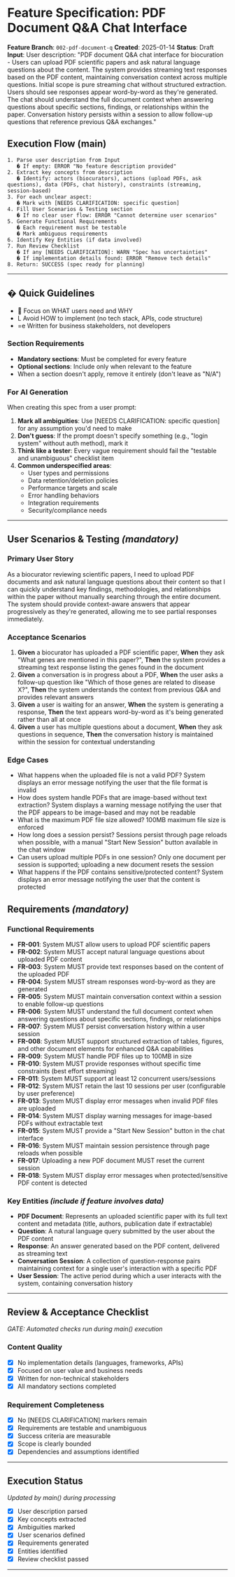 # Feature Specification: PDF Document Q&A Chat Interface

**Feature Branch**: `002-pdf-document-q`
**Created**: 2025-01-14
**Status**: Draft
**Input**: User description: "PDF document Q&A chat interface for biocuration - Users can upload PDF scientific papers and ask natural language questions about the content. The system provides streaming text responses based on the PDF content, maintaining conversation context across multiple questions. Initial scope is pure streaming chat without structured extraction. Users should see responses appear word-by-word as they're generated. The chat should understand the full document context when answering questions about specific sections, findings, or relationships within the paper. Conversation history persists within a session to allow follow-up questions that reference previous Q&A exchanges."

## Execution Flow (main)

```
1. Parse user description from Input
   � If empty: ERROR "No feature description provided"
2. Extract key concepts from description
   � Identify: actors (biocurators), actions (upload PDFs, ask questions), data (PDFs, chat history), constraints (streaming, session-based)
3. For each unclear aspect:
   � Mark with [NEEDS CLARIFICATION: specific question]
4. Fill User Scenarios & Testing section
   � If no clear user flow: ERROR "Cannot determine user scenarios"
5. Generate Functional Requirements
   � Each requirement must be testable
   � Mark ambiguous requirements
6. Identify Key Entities (if data involved)
7. Run Review Checklist
   � If any [NEEDS CLARIFICATION]: WARN "Spec has uncertainties"
   � If implementation details found: ERROR "Remove tech details"
8. Return: SUCCESS (spec ready for planning)
```

---

## � Quick Guidelines

-  Focus on WHAT users need and WHY
- L Avoid HOW to implement (no tech stack, APIs, code structure)
- =e Written for business stakeholders, not developers

### Section Requirements

- **Mandatory sections**: Must be completed for every feature
- **Optional sections**: Include only when relevant to the feature
- When a section doesn't apply, remove it entirely (don't leave as "N/A")

### For AI Generation

When creating this spec from a user prompt:

1. **Mark all ambiguities**: Use [NEEDS CLARIFICATION: specific question] for any assumption you'd need to make
2. **Don't guess**: If the prompt doesn't specify something (e.g., "login system" without auth method), mark it
3. **Think like a tester**: Every vague requirement should fail the "testable and unambiguous" checklist item
4. **Common underspecified areas**:
   - User types and permissions
   - Data retention/deletion policies
   - Performance targets and scale
   - Error handling behaviors
   - Integration requirements
   - Security/compliance needs

---

## User Scenarios & Testing _(mandatory)_

### Primary User Story

As a biocurator reviewing scientific papers, I need to upload PDF documents and ask natural language questions about their content so that I can quickly understand key findings, methodologies, and relationships within the paper without manually searching through the entire document. The system should provide context-aware answers that appear progressively as they're generated, allowing me to see partial responses immediately.

### Acceptance Scenarios

1. **Given** a biocurator has uploaded a PDF scientific paper, **When** they ask "What genes are mentioned in this paper?", **Then** the system provides a streaming text response listing the genes found in the document
2. **Given** a conversation is in progress about a PDF, **When** the user asks a follow-up question like "Which of those genes are related to disease X?", **Then** the system understands the context from previous Q&A and provides relevant answers
3. **Given** a user is waiting for an answer, **When** the system is generating a response, **Then** the text appears word-by-word as it's being generated rather than all at once
4. **Given** a user has multiple questions about a document, **When** they ask questions in sequence, **Then** the conversation history is maintained within the session for contextual understanding

### Edge Cases

- What happens when the uploaded file is not a valid PDF? System displays an error message notifying the user that the file format is invalid
- How does system handle PDFs that are image-based without text extraction? System displays a warning message notifying the user that the PDF appears to be image-based and may not be readable
- What is the maximum PDF file size allowed? 100MB maximum file size is enforced
- How long does a session persist? Sessions persist through page reloads when possible, with a manual "Start New Session" button available in the chat window
- Can users upload multiple PDFs in one session? Only one document per session is supported; uploading a new document resets the session
- What happens if the PDF contains sensitive/protected content? System displays an error message notifying the user that the content is protected

## Requirements _(mandatory)_

### Functional Requirements

- **FR-001**: System MUST allow users to upload PDF scientific papers
- **FR-002**: System MUST accept natural language questions about uploaded PDF content
- **FR-003**: System MUST provide text responses based on the content of the uploaded PDF
- **FR-004**: System MUST stream responses word-by-word as they are generated
- **FR-005**: System MUST maintain conversation context within a session to enable follow-up questions
- **FR-006**: System MUST understand the full document context when answering questions about specific sections, findings, or relationships
- **FR-007**: System MUST persist conversation history within a user session
- **FR-008**: System MUST support structured extraction of tables, figures, and other document elements for enhanced Q&A capabilities
- **FR-009**: System MUST handle PDF files up to 100MB in size
- **FR-010**: System MUST provide responses without specific time constraints (best effort streaming)
- **FR-011**: System MUST support at least 12 concurrent users/sessions
- **FR-012**: System MUST retain the last 10 sessions per user (configurable by user preference)
- **FR-013**: System MUST display error messages when invalid PDF files are uploaded
- **FR-014**: System MUST display warning messages for image-based PDFs without extractable text
- **FR-015**: System MUST provide a "Start New Session" button in the chat interface
- **FR-016**: System MUST maintain session persistence through page reloads when possible
- **FR-017**: Uploading a new PDF document MUST reset the current session
- **FR-018**: System MUST display error messages when protected/sensitive PDF content is detected

### Key Entities _(include if feature involves data)_

- **PDF Document**: Represents an uploaded scientific paper with its full text content and metadata (title, authors, publication date if extractable)
- **Question**: A natural language query submitted by the user about the PDF content
- **Response**: An answer generated based on the PDF content, delivered as streaming text
- **Conversation Session**: A collection of question-response pairs maintaining context for a single user's interaction with a specific PDF
- **User Session**: The active period during which a user interacts with the system, containing conversation history

---

## Review & Acceptance Checklist

_GATE: Automated checks run during main() execution_

### Content Quality

- [x] No implementation details (languages, frameworks, APIs)
- [x] Focused on user value and business needs
- [x] Written for non-technical stakeholders
- [x] All mandatory sections completed

### Requirement Completeness

- [x] No [NEEDS CLARIFICATION] markers remain
- [x] Requirements are testable and unambiguous
- [x] Success criteria are measurable
- [x] Scope is clearly bounded
- [x] Dependencies and assumptions identified

---

## Execution Status

_Updated by main() during processing_

- [x] User description parsed
- [x] Key concepts extracted
- [x] Ambiguities marked
- [x] User scenarios defined
- [x] Requirements generated
- [x] Entities identified
- [x] Review checklist passed

---
